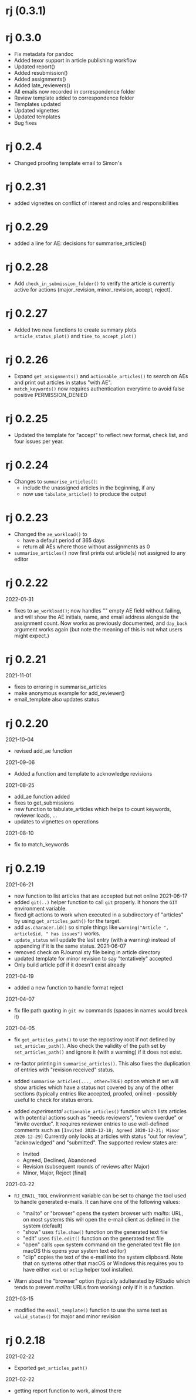 # rj (0.3.1)

# rj 0.3.0
- Fix metadata for pandoc
- Added texor support in article publishing workflow
- Updated report()
- Added resubmission()
- Added assignments()
- Added late_reviewers()
- All emails now recorded in correspondence folder
- Review template added to correspondence folder
- Templates updated
- Updated vignettes
- Updated templates
- Bug fixes

# rj 0.2.4
- Changed proofing template email to Simon's

# rj 0.2.31
- added vignettes on conflict of interest and roles and responsibilities

# rj 0.2.29

- added a line for AE: decisions for summarise_articles()

# rj 0.2.28

- Add `check_in_submission_folder()` to verify the article is currently active for actions (major_revision, minor_revision, accept, reject).

# rj 0.2.27

- Added two new functions to create summary plots `article_status_plot()` and `time_to_accept_plot()`

# rj 0.2.26

- Expand `get_assignments()` and `actionable_articles()` to search on AEs and
  print out articles in status "with AE".
- `match_keywords()` now requires authentication everytime to avoid false positive PERMISSION_DENIED


# rj 0.2.25

- Updated the template for "accept" to reflect new format, check list, and four issues per year.

# rj 0.2.24

- Changes to `summarise_articles()`:
   - include the unassigned articles in the beginning, if any
   - now use `tabulate_article()` to produce the output

# rj 0.2.23

- Changed the `ae_workload()` to
  - have a default period of 365 days
  - return all AEs where those without assignments as 0
- `summarise_articles()` now first prints out article(s) not assigned to any editor


# rj 0.2.22

2022-01-31
  - fixes to `ae_workload()`; now handles "" empty AE field without failing,
    and will show the AE initials, name, and email address alongside the
    assignment count. Now works as previously documented, and `day_back`
    argument works again (but note the meaning of this is not what users might
    expect.)

# rj 0.2.21

2021-11-01
  - fixes to erroring in summarise_articles
  - make anonymous example for add_reviewer()
  - email_template also updates status

# rj 0.2.20

2021-10-04
 - revised add_ae function

2021-09-06
 - Added a function and template to acknowledge revisions

2021-08-25
  - add_ae function added
  - fixes to get_submissions
  - new function to tabulate_articles which helps to count keywords, reviewer loads, ...
  - updates to vignettes on operations

2021-08-10
  - fix to match_keywords

# rj 0.2.19

2021-06-21
 - new function to list articles that are accepted but not online
2021-06-17
 - added `git(..)` helper function to call `git` properly.
   It honors the `GIT` environment variable.
 - fixed git actions to work when executed in a subdirectory
   of "articles" by using `get_articles_path()` for the target.
 - add `as.characer.id()` so simple things like
   `warning("Article ", article$id, " has issues")` works.
 - `update_status` will update the last entry (with a warning)
   instead of appending if it is the same status.
2021-06-07
 - removed check on RJournal.sty file being in article directory
 - updated template for minor revision to say "tentatively" accepted
 - Only build article pdf if it doesn't exist already

2021-04-19
 - added a new function to handle format reject

2021-04-07
 - fix file path quoting in `git mv` commands (spaces in names
   would break it)

2021-04-05
 - fix `get_articles_path()` to use the repostiroy root if not
   defined by `set_articles_path()`. Also check the validity of
   the path set by `set_articles_path()` and ignore it (with a
   warning) if it does not exist.

 - re-factor printing in `summarise_articles()`. This also fixes
   the duplication of entries with "revision received" status.

 - added `summarise_articles(..., other=TRUE)` option which if
   set will show articles which have a status not covered by any of
   the other sections (typically entries like accepted, proofed,
   online) - possibly useful to check for status errors.

 - added _experimental_ `actionable_articles()` function which
   lists articles with potential actions such as "needs reviewers",
   "review overdue" or "invite overdue". It requires reviewer
   entries to use well-defined comments such as
   `[Invited 2020-12-18; Agreed 2020-12-21; Minor 2020-12-29]`
   Currently only looks at articles with status "out for review",
   "acknowledged" and "submitted". The supported review states are:
    - Invited
    - Agreed, Declined, Abandoned
    - Revision (subsequent rounds of reviews after Major)
    - Minor, Major, Reject (final)

2021-03-22
 - `RJ_EMAIL_TOOL` environment variable can be set to change the tool
   used to handle generated e-mails. It can have one of the following
   values:
   - "mailto" or "browser"
     opens the system browser with _mailto:_ URL, on most
     systems this will open the e-mail client as defined
     in the system (default)
   - "show" uses `file.show()` function on the generated text file
   - "edit" uses `file.edit()` function on the generated text file
   - "open" calls `open` system command on the generated text file
     (on macOS this opens your system text editor)
   - "clip" copies the text of the e-mail into the system
     clipboard. Note that on systems other that macOS or Windows this
     requires you to have either `xsel` or `xclip` helper tool
     installed.

 - Warn about the "browser" option (typically adulterated by
   RStudio which tends to prevent _mailto:_ URLs from working) only if
   it is a function.

2021-03-15
 - modified the `email_template()` function to use the same text as
   `valid_status()` for major and minor revision


# rj 0.2.18

2021-02-22
 - Exported `get_articles_path()`

2021-02-22
 - getting report function to work, almost there
